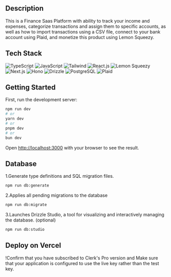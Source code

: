 ## Description
This is a Finance Saas Platform with ability to track your income and expenses, categorize transactions and assign them to specific accounts, as well as how to import transactions using a CSV file, connect to your bank account using Plaid, and monetize this product using Lemon Squeezy.

## Tech Stack
![TypeScript](https://img.shields.io/badge/TypeScript-007ACC?style=for-the-badge&logo=typescript&logoColor=white)
![JavaScript](https://img.shields.io/badge/JavaScript-F7DF1E?style=for-the-badge&logo=javascript&logoColor=black)
![Tailwind](https://img.shields.io/badge/Tailwind-06B6D4?style=for-the-badge&logo=tailwindcss&logoColor=white)
![React.js](https://img.shields.io/badge/React-61DAFB?style=for-the-badge&logo=react&logoColor=black)
![Lemon Squeezy](https://img.shields.io/badge/lemonSqueezy.js-FFC233?style=for-the-badge&logo=lemonsqueezy&logoColor=black)
![Next.js](https://img.shields.io/badge/Next.js-white?style=for-the-badge&logo=next.js&logoColor=000000)
![Hono](https://img.shields.io/badge/Hono-E36002?style=for-the-badge&logo=hono&logoColor=white)
![Drizzle](https://img.shields.io/badge/Drizzle-C5F74F?style=for-the-badge&logo=drizzle&logoColor=black)
![PostgreSQL](https://img.shields.io/badge/PostgreSQL-316192?style=for-the-badge&logo=postgresql&logoColor=white)
![Plaid](https://img.shields.io/badge/Plaid-green?style=for-the-badge&logo=plaid&logoColor=white)

<!-- ![Docker](https://img.shields.io/badge/Docker-2CA5E0?style=for-the-badge&logo=docker&logoColor=white)
![Git](https://img.shields.io/badge/Git-F05032?style=for-the-badge&logo=git&logoColor=white)
![CI/CD](https://img.shields.io/badge/CI/CD-007BFF?style=for-the-badge&logo=githubactions&logoColor=white) -->

## Getting Started
First, run the development server:
```bash
npm run dev
# or
yarn dev
# or
pnpm dev
# or
bun dev
```

Open [http://localhost:3000](http://localhost:3000) with your browser to see the result.

## Database
1.Generate type definitions and SQL migration files.
```bash
npm run db:generate
```

2.Applies all pending migrations to the database
```bash
npm run db:migrate
```

3.Launches Drizzle Studio, a tool for visualizing and interactively managing the database. (optional)
```bash
npm run db:studio
```

## Deploy on Vercel
!Confirm that you have subscribed to Clerk's Pro version and Make sure that your application is configured to use the live key rather than the test key.